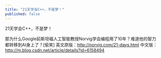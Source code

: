 ```yaml
---
title: "21天学会C++，不是梦！"
published: false
---
```

21天学会C++，不是梦！

那为什么Google前斯坦福人工智能教授Norvig学会编程用了10年？难道他的智力都转移到AI身上了？[偷笑] 
英文原版：http://norvig.com/21-days.html
中文版：http://m.blog.csdn.net/article/details?id=6158494

